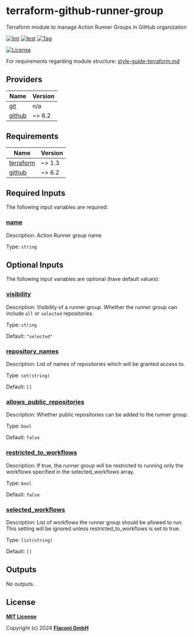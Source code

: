 # terraform-github-runner-group

Terraform module to manage Action Runner Groups in GitHub organization


[![lint](https://github.com/flaconi/terraform-github-runner-group/workflows/lint/badge.svg)](https://github.com/flaconi/terraform-github-runner-group/actions?query=workflow%3Alint)
[![test](https://github.com/flaconi/terraform-github-runner-group/workflows/test/badge.svg)](https://github.com/flaconi/terraform-github-runner-group/actions?query=workflow%3Atest)
[![Tag](https://img.shields.io/github/tag/flaconi/terraform-github-runner-group.svg)](https://github.com/flaconi/terraform-github-runner-group/releases)

[![License](https://img.shields.io/badge/license-MIT-blue.svg)](https://opensource.org/licenses/MIT)

For requirements regarding module structure: [style-guide-terraform.md](https://github.com/Flaconi/devops-docs/blob/master/doc/conventions/style-guide-terraform.md)

<!-- TFDOCS_HEADER_START -->


<!-- TFDOCS_HEADER_END -->

<!-- TFDOCS_PROVIDER_START -->
## Providers

| Name | Version |
|------|---------|
| <a name="provider_git"></a> [git](#provider\_git) | n/a |
| <a name="provider_github"></a> [github](#provider\_github) | ~> 6.2 |

<!-- TFDOCS_PROVIDER_END -->

<!-- TFDOCS_REQUIREMENTS_START -->
## Requirements

| Name | Version |
|------|---------|
| <a name="requirement_terraform"></a> [terraform](#requirement\_terraform) | ~> 1.3 |
| <a name="requirement_github"></a> [github](#requirement\_github) | ~> 6.2 |

<!-- TFDOCS_REQUIREMENTS_END -->

<!-- TFDOCS_INPUTS_START -->
## Required Inputs

The following input variables are required:

### <a name="input_name"></a> [name](#input\_name)

Description: Action Runner group name

Type: `string`

## Optional Inputs

The following input variables are optional (have default values):

### <a name="input_visibility"></a> [visibility](#input\_visibility)

Description: Visibility of a runner group. Whether the runner group can include `all` or `selected` repositories.

Type: `string`

Default: `"selected"`

### <a name="input_repository_names"></a> [repository\_names](#input\_repository\_names)

Description: List of names of repositories which will be granted access to.

Type: `set(string)`

Default: `[]`

### <a name="input_allows_public_repositories"></a> [allows\_public\_repositories](#input\_allows\_public\_repositories)

Description: Whether public repositories can be added to the runner group.

Type: `bool`

Default: `false`

### <a name="input_restricted_to_workflows"></a> [restricted\_to\_workflows](#input\_restricted\_to\_workflows)

Description: If true, the runner group will be restricted to running only the workflows specified in the selected\_workflows array.

Type: `bool`

Default: `false`

### <a name="input_selected_workflows"></a> [selected\_workflows](#input\_selected\_workflows)

Description: List of workflows the runner group should be allowed to run. This setting will be ignored unless restricted\_to\_workflows is set to true.

Type: `list(string)`

Default: `[]`

<!-- TFDOCS_INPUTS_END -->

<!-- TFDOCS_OUTPUTS_START -->
## Outputs

No outputs.

<!-- TFDOCS_OUTPUTS_END -->

## License

**[MIT License](LICENSE)**

Copyright (c) 2024 **[Flaconi GmbH](https://github.com/flaconi)**
